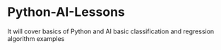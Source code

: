 # Python-AI-Lessons
It will cover basics of Python and AI basic classification and regression algorithm examples
